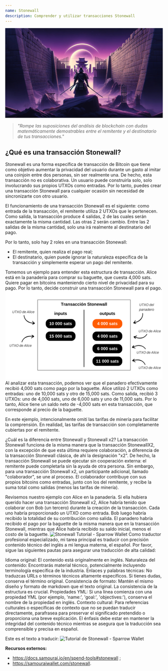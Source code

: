 ```yaml
---
name: Stonewall
description: Comprender y utilizar transacciones Stonewall
---
```

![portada stonewall](assets/cover.jpeg)

> *"Rompe las suposiciones del análisis de blockchain con dudas matemáticamente demostrables entre el remitente y el destinatario de tus transacciones."*

## ¿Qué es una transacción Stonewall?
Stonewall es una forma específica de transacción de Bitcoin que tiene como objetivo aumentar la privacidad del usuario durante un gasto al imitar una coinjoin entre dos personas, sin ser realmente una. De hecho, esta transacción no es colaborativa. Un usuario puede construirla solo, solo involucrando sus propios UTXOs como entradas. Por lo tanto, puedes crear una transacción Stonewall para cualquier ocasión sin necesidad de sincronizarte con otro usuario.

El funcionamiento de una transacción Stonewall es el siguiente: como entrada de la transacción, el remitente utiliza 2 UTXOs que le pertenecen. Como salida, la transacción produce 4 salidas, 2 de las cuales serán exactamente la misma cantidad. Las otras 2 serán cambio. Entre las 2 salidas de la misma cantidad, solo una irá realmente al destinatario del pago.

Por lo tanto, solo hay 2 roles en una transacción Stonewall:
- El remitente, quien realiza el pago real;
- El destinatario, quien puede ignorar la naturaleza específica de la transacción y simplemente esperar un pago del remitente.

Tomemos un ejemplo para entender esta estructura de transacción. Alice está en la panadería para comprar su baguette, que cuesta 4,000 sats. Quiere pagar en bitcoins manteniendo cierto nivel de privacidad para su pago. Por lo tanto, decide construir una transacción Stonewall para el pago.
![transacción stonewall panadería](assets/es/1.png)
Al analizar esta transacción, podemos ver que el panadero efectivamente recibió 4,000 sats como pago por la baguette. Alice utilizó 2 UTXOs como entradas: uno de 10,000 sats y otro de 15,000 sats. Como salida, recibió 3 UTXOs: uno de 4,000 sats, uno de 6,000 sats y uno de 11,000 sats. Por lo tanto, Alice tiene un saldo neto de -4,000 sats en esta transacción, que corresponde al precio de la baguette.

En este ejemplo, intencionalmente omití las tarifas de minería para facilitar la comprensión. En realidad, las tarifas de transacción son completamente cubiertas por el remitente.

¿Cuál es la diferencia entre Stonewall y Stonewall x2?
La transacción Stonewall funciona de la misma manera que la transacción StonewallX2, con la excepción de que esta última requiere colaboración, a diferencia de la transacción Stonewall clásica, de ahí la designación "x2". De hecho, la transacción Stonewall se puede ejecutar sin cooperación externa: el remitente puede completarla sin la ayuda de otra persona. Sin embargo, para una transacción Stonewall x2, un participante adicional, llamado "colaborador", se une al proceso. El colaborador contribuye con sus propios bitcoins como entradas, junto con los del remitente, y recibe la suma total como salidas (menos las tarifas de minería).

Revisemos nuestro ejemplo con Alice en la panadería. Si ella hubiera querido hacer una transacción Stonewall x2, Alice habría tenido que colaborar con Bob (un tercero) durante la creación de la transacción. Cada uno habría proporcionado un UTXO como entrada. Bob luego habría recibido la totalidad de su contribución como salida. El panadero habría recibido el pago por la baguette de la misma manera que en la transacción Stonewall, mientras que Alice habría recibido su saldo inicial, menos el costo de la baguette.
![Stonewall Tutorial - Sparrow Wallet](https://youtu.be/mlRtZvWGuk0?si=e_lSKJLvybWUna1j)
Como traductor profesional especializado, mi tarea principal es traducir con precisión contenido técnico del inglés a mi lengua materna, el español. Por favor, sigue las siguientes pautas para asegurar una traducción de alta calidad:

Idioma original: El contenido está originalmente en inglés.
Naturaleza del contenido: Encontrarás material técnico, potencialmente incluyendo terminología específica de la industria.
Enlaces y palabras técnicas: No traduzcas URLs o términos técnicos altamente específicos. Si tienes dudas, conserva el término original.
Consistencia de formato: Mantén el mismo diseño y formato de markdown que el texto original. La consistencia de la estructura es crucial.
Propiedades YML: Si una línea comienza con una propiedad YML (por ejemplo, 'name:', 'goal:', 'objectives:'), conserva el nombre de la propiedad en inglés.
Contexto cultural: Para referencias culturales o específicas de contexto que no se puedan traducir directamente, parafrasea para preservar el significado pretendido o proporciona una breve explicación.
El énfasis debe estar en mantener la integridad del contenido técnico mientras se asegura que la traducción sea comprensible y precisa en español.

Este es el texto a traducir:
![Tutorial de Stonewall - Sparrow Wallet](https://youtu.be/su89ljkV_OI?si=1jNaSJGvECUYe6Or)

**Recursos externos:**
- https://docs.samourai.io/en/spend-tools#stonewall ;
- https://samouraiwallet.com/stonewall.
